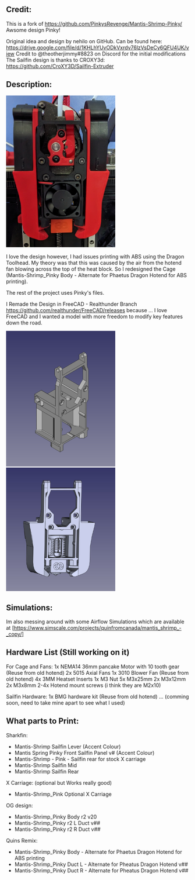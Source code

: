 ## Credit:

This is a fork of https://github.com/PinkysRevenge/Mantis-Shrimp-Pinky/ Awsome design Pinky!

Original idea and design by nehilo on GitHub. Can be found here: https://drive.google.com/file/d/1KHLhYUvODkVxrdv76lzVsDeCy6QFU4UK/view
Credit to @theotherjimmy#8823 on Discord for the initial modifications
The Sailfin design is thanks to CROXY3d: https://github.com/CroXY3D/Sailfin-Extruder


## Description:

<img src="/Images/Toolhead.jpg" width=300>


I love the design however, I had issues printing with ABS using the Dragon Toolhead.
My theory was that this was caused by the air from the hotend fan blowing across the top of the heat block.
So I redesigned the Cage (Mantis-Shrimp_Pinky Body - Alternate for Phaetus Dragon Hotend for ABS printing).

The rest of the project uses Pinky's files.

I Remade the Design in FreeCAD - Realthunder Branch  https://github.com/realthunder/FreeCAD/releases because ... I love FreeCAD and I wanted a model with more freedom to modify key features down the road.

<img src="/Images/Mantis-Shrimp_Pinky Body - Alternate for Phaetus Dragon Hotend for ABS printing.PNG" width=300>
<img src="/Images/ABS_version_Frame-step_file.JPG" width=300>


## Simulations:

Im also messing around with some Airflow Simulations which are available at [https://www.simscale.com/projects/quinfromcanada/mantis_shrimp_-_copy/]

## Hardware List (Still working on it)

For Cage and Fans:
1x NEMA14 36mm pancake Motor with 10 tooth gear (Reuse from old hotend)
2x 5015 Axial Fans 
1x 3010 Blower Fan (Reuse from old hotend)
4x 3MM Heatset Inserts
1x M3 Nut
5x M3x25mm
2x M3x12mm
2x M3x8mm
2-4x Hotend mount screws (i think they are M2x10)

Sailfin Hardware: 
1x BMG hardware kit (Reuse from old hotend)
... (comming soon, need to take mine apart to see what I used)

## What parts to Print:

Sharkfin:
- Mantis-Shrimp Sailfin Lever   (Accent Colour)
- Mantis Spring Pinky Front Sailfin Panel v#     (Accent Colour)
- Mantis-Shrimp - Pink - Sailfin rear for stock X carriage
- Mantis-Shrimp Sailfin Mid
- Mantis-Shrimp Sailfin Rear

X Carriage: (optional but Works really good)
- Mantis-Shrimp_Pink Optional X Carriage

OG design:
- Mantis-Shrimp_Pinky Body r2 v20
- Mantis-Shrimp_Pinky r2 L Duct v##
- Mantis-Shrimp_Pinky r2 R Duct v##

Quins Remix:
- Mantis-Shrimp_Pinky Body - Alternate for Phaetus Dragon Hotend for ABS printing
- Mantis-Shrimp_Pinky Duct L - Alternate for Pheatus Dragon Hotend v##
- Mantis-Shrimp_Pinky Duct R - Alternate for Pheatus Dragon Hotend v##
